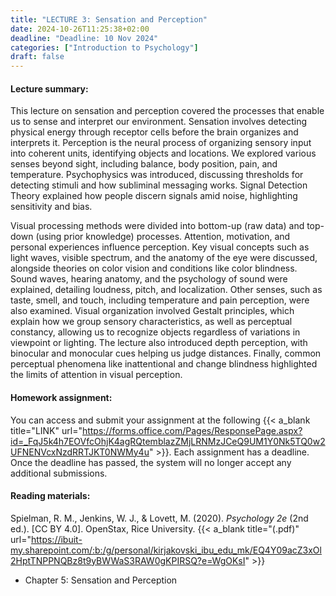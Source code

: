 ```yaml
---
title: "LECTURE 3: Sensation and Perception"
date: 2024-10-26T11:25:38+02:00
deadline: "Deadline: 10 Nov 2024"
categories: ["Introduction to Psychology"]
draft: false
---
```


#### Lecture summary:

This lecture on sensation and perception covered the processes that enable us to sense and interpret our environment. Sensation involves detecting physical energy through receptor cells before the brain organizes and interprets it. Perception is the neural process of organizing sensory input into coherent units, identifying objects and locations. We explored various senses beyond sight, including balance, body position, pain, and temperature. Psychophysics was introduced, discussing thresholds for detecting stimuli and how subliminal messaging works. Signal Detection Theory explained how people discern signals amid noise, highlighting sensitivity and bias.

Visual processing methods were divided into bottom-up (raw data) and top-down (using prior knowledge) processes. Attention, motivation, and personal experiences influence perception. Key visual concepts such as light waves, visible spectrum, and the anatomy of the eye were discussed, alongside theories on color vision and conditions like color blindness. Sound waves, hearing anatomy, and the psychology of sound were explained, detailing loudness, pitch, and localization. Other senses, such as taste, smell, and touch, including temperature and pain perception, were also examined. Visual organization involved Gestalt principles, which explain how we group sensory characteristics, as well as perceptual constancy, allowing us to recognize objects regardless of variations in viewpoint or lighting. The lecture also introduced depth perception, with binocular and monocular cues helping us judge distances. Finally, common perceptual phenomena like inattentional and change blindness highlighted the limits of attention in visual perception.

#### Homework assignment:

You can access and submit your assignment at the following {{< a_blank title="LINK" url="https://forms.office.com/Pages/ResponsePage.aspx?id=_FqJ5k4h7EOVfcOhjK4agRQtemblazZMjLRNMzJCeQ9UM1Y0Nk5TQ0w2UFNENVcxNzdRRTJKT0NWMy4u" >}}. Each assignment has a deadline. Once the deadline has passed, the system will no longer accept any additional submissions.

#### Reading materials:

Spielman, R. M., Jenkins, W. J., & Lovett, M. (2020). *Psychology 2e* (2nd ed.). [CC BY 4.0]. OpenStax, Rice University. {{< a_blank title="(.pdf)" url="https://ibuit-my.sharepoint.com/:b:/g/personal/kirjakovski_ibu_edu_mk/EQ4Y09acZ3xOl2HptTNPPNQBz8t9yBWWaS3RAW0gKPIRSQ?e=WgOKsI" >}}

* Chapter 5: Sensation and Perception